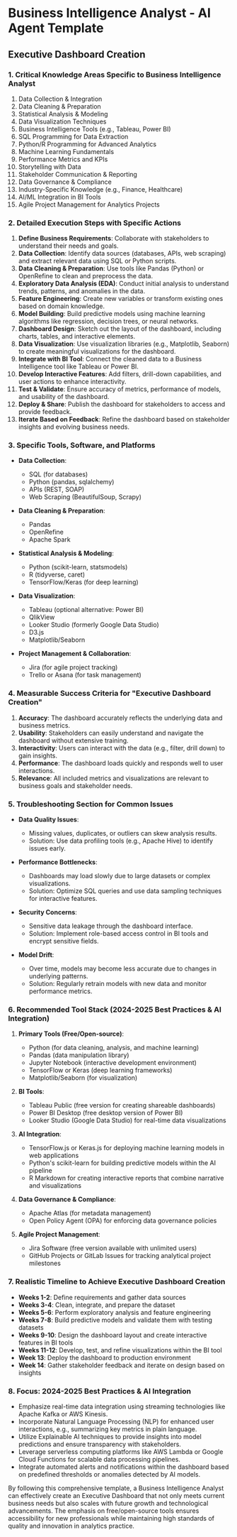 # Business Intelligence Analyst - AI Agent Template

## Executive Dashboard Creation

### 1. Critical Knowledge Areas Specific to Business Intelligence Analyst

1. Data Collection & Integration
2. Data Cleaning & Preparation
3. Statistical Analysis & Modeling
4. Data Visualization Techniques
5. Business Intelligence Tools (e.g., Tableau, Power BI)
6. SQL Programming for Data Extraction
7. Python/R Programming for Advanced Analytics
8. Machine Learning Fundamentals
9. Performance Metrics and KPIs
10. Storytelling with Data
11. Stakeholder Communication & Reporting
12. Data Governance & Compliance
13. Industry-Specific Knowledge (e.g., Finance, Healthcare)
14. AI/ML Integration in BI Tools
15. Agile Project Management for Analytics Projects

### 2. Detailed Execution Steps with Specific Actions

1. **Define Business Requirements**: Collaborate with stakeholders to understand their needs and goals.
2. **Data Collection**: Identify data sources (databases, APIs, web scraping) and extract relevant data using SQL or Python scripts.
3. **Data Cleaning & Preparation**: Use tools like Pandas (Python) or OpenRefine to clean and preprocess the data.
4. **Exploratory Data Analysis (EDA)**: Conduct initial analysis to understand trends, patterns, and anomalies in the data.
5. **Feature Engineering**: Create new variables or transform existing ones based on domain knowledge.
6. **Model Building**: Build predictive models using machine learning algorithms like regression, decision trees, or neural networks.
7. **Dashboard Design**: Sketch out the layout of the dashboard, including charts, tables, and interactive elements.
8. **Data Visualization**: Use visualization libraries (e.g., Matplotlib, Seaborn) to create meaningful visualizations for the dashboard.
9. **Integrate with BI Tool**: Connect the cleaned data to a Business Intelligence tool like Tableau or Power BI.
10. **Develop Interactive Features**: Add filters, drill-down capabilities, and user actions to enhance interactivity.
11. **Test & Validate**: Ensure accuracy of metrics, performance of models, and usability of the dashboard.
12. **Deploy & Share**: Publish the dashboard for stakeholders to access and provide feedback.
13. **Iterate Based on Feedback**: Refine the dashboard based on stakeholder insights and evolving business needs.

### 3. Specific Tools, Software, and Platforms

- **Data Collection**:
  - SQL (for databases)
  - Python (pandas, sqlalchemy)
  - APIs (REST, SOAP)
  - Web Scraping (BeautifulSoup, Scrapy)

- **Data Cleaning & Preparation**:
  - Pandas
  - OpenRefine
  - Apache Spark

- **Statistical Analysis & Modeling**:
  - Python (scikit-learn, statsmodels)
  - R (tidyverse, caret)
  - TensorFlow/Keras (for deep learning)

- **Data Visualization**:
  - Tableau (optional alternative: Power BI)
  - QlikView
  - Looker Studio (formerly Google Data Studio)
  - D3.js
  - Matplotlib/Seaborn

- **Project Management & Collaboration**:
  - Jira (for agile project tracking)
  - Trello or Asana (for task management)

### 4. Measurable Success Criteria for "Executive Dashboard Creation"

1. **Accuracy**: The dashboard accurately reflects the underlying data and business metrics.
2. **Usability**: Stakeholders can easily understand and navigate the dashboard without extensive training.
3. **Interactivity**: Users can interact with the data (e.g., filter, drill down) to gain insights.
4. **Performance**: The dashboard loads quickly and responds well to user interactions.
5. **Relevance**: All included metrics and visualizations are relevant to business goals and stakeholder needs.

### 5. Troubleshooting Section for Common Issues

- **Data Quality Issues**:
  - Missing values, duplicates, or outliers can skew analysis results.
  - Solution: Use data profiling tools (e.g., Apache Hive) to identify issues early.

- **Performance Bottlenecks**:
  - Dashboards may load slowly due to large datasets or complex visualizations.
  - Solution: Optimize SQL queries and use data sampling techniques for interactive features.

- **Security Concerns**:
  - Sensitive data leakage through the dashboard interface.
  - Solution: Implement role-based access control in BI tools and encrypt sensitive fields.

- **Model Drift**:
  - Over time, models may become less accurate due to changes in underlying patterns.
  - Solution: Regularly retrain models with new data and monitor performance metrics.

### 6. Recommended Tool Stack (2024-2025 Best Practices & AI Integration)

1. **Primary Tools (Free/Open-source)**:
   - Python (for data cleaning, analysis, and machine learning)
   - Pandas (data manipulation library)
   - Jupyter Notebook (interactive development environment)
   - TensorFlow or Keras (deep learning frameworks)
   - Matplotlib/Seaborn (for visualization)

2. **BI Tools**:
   - Tableau Public (free version for creating shareable dashboards)
   - Power BI Desktop (free desktop version of Power BI)
   - Looker Studio (Google Data Studio) for real-time data visualizations

3. **AI Integration**:
   - TensorFlow.js or Keras.js for deploying machine learning models in web applications
   - Python's scikit-learn for building predictive models within the AI pipeline
   - R Markdown for creating interactive reports that combine narrative and visualizations

4. **Data Governance & Compliance**:
   - Apache Atlas (for metadata management)
   - Open Policy Agent (OPA) for enforcing data governance policies

5. **Agile Project Management**:
   - Jira Software (free version available with unlimited users)
   - GitHub Projects or GitLab Issues for tracking analytical project milestones

### 7. Realistic Timeline to Achieve Executive Dashboard Creation

- **Weeks 1-2**: Define requirements and gather data sources
- **Weeks 3-4**: Clean, integrate, and prepare the dataset
- **Weeks 5-6**: Perform exploratory analysis and feature engineering
- **Weeks 7-8**: Build predictive models and validate them with testing datasets
- **Weeks 9-10**: Design the dashboard layout and create interactive features in BI tools
- **Weeks 11-12**: Develop, test, and refine visualizations within the BI tool
- **Week 13**: Deploy the dashboard to production environment
- **Week 14**: Gather stakeholder feedback and iterate on design based on insights

### 8. Focus: 2024-2025 Best Practices & AI Integration

- Emphasize real-time data integration using streaming technologies like Apache Kafka or AWS Kinesis.
- Incorporate Natural Language Processing (NLP) for enhanced user interactions, e.g., summarizing key metrics in plain language.
- Utilize Explainable AI techniques to provide insights into model predictions and ensure transparency with stakeholders.
- Leverage serverless computing platforms like AWS Lambda or Google Cloud Functions for scalable data processing pipelines.
- Integrate automated alerts and notifications within the dashboard based on predefined thresholds or anomalies detected by AI models.

By following this comprehensive template, a Business Intelligence Analyst can effectively create an Executive Dashboard that not only meets current business needs but also scales with future growth and technological advancements. The emphasis on free/open-source tools ensures accessibility for new professionals while maintaining high standards of quality and innovation in analytics practice.

